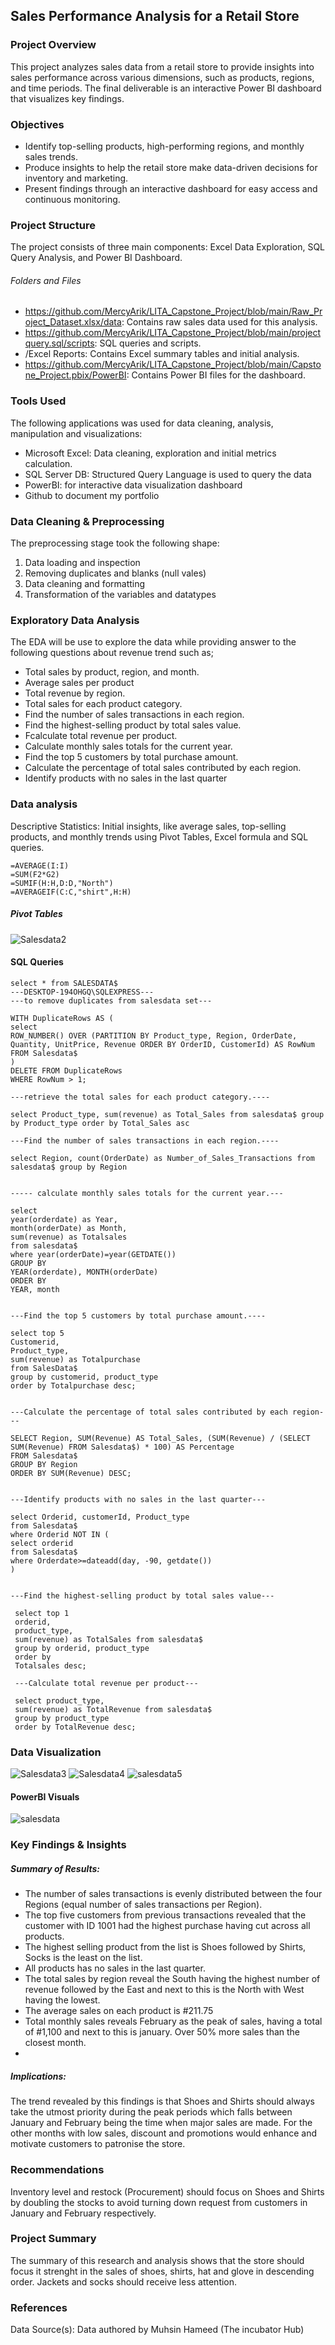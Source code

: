 ## Sales Performance Analysis for a Retail Store
### Project Overview
This project analyzes sales data from a retail store to provide insights into sales performance across various dimensions, such as products, regions, and time periods. The final deliverable is an interactive Power BI dashboard that visualizes key findings.
### Objectives
- Identify top-selling products, high-performing regions, and monthly sales trends.
- Produce insights to help the retail store make data-driven decisions for inventory and marketing.
- Present findings through an interactive dashboard for easy access and continuous monitoring.
### Project Structure
The project consists of three main components: Excel Data Exploration, SQL Query Analysis, and Power BI Dashboard.
###### Folders and Files
- https://github.com/MercyArik/LITA_Capstone_Project/blob/main/Raw_Project_Dataset.xlsx/data: Contains raw sales data used for this analysis.
- https://github.com/MercyArik/LITA_Capstone_Project/blob/main/projectquery.sql/scripts: SQL queries and scripts.
- /Excel Reports: Contains Excel summary tables and initial analysis.
- https://github.com/MercyArik/LITA_Capstone_Project/blob/main/Capstone_Project.pbix/PowerBI: Contains Power BI files for the dashboard.
### Tools Used
The following applications was used for data cleaning, analysis, manipulation and visualizations:
- Microsoft Excel: Data cleaning, exploration and initial metrics calculation.
- SQL Server DB: Structured Query Language is used to query the data
- PowerBI: for interactive data visualization dashboard
- Github to document my portfolio

### Data Cleaning & Preprocessing
The preprocessing stage took the following shape:
1. Data loading and inspection
2. Removing duplicates and blanks (null vales)
3. Data cleaning and formatting
4. Transformation of the variables and datatypes
### Exploratory Data Analysis 
The EDA will be use to explore the data while providing answer to the following questions about revenue trend such as;
- Total sales by product, region, and month.
- Average sales per product 
- Total revenue by region.
- Total sales for each product category.
- Find the number of sales transactions in each region.
- Find the highest-selling product by total sales value.
- Fcalculate total revenue per product.
- Calculate monthly sales totals for the current year.
- Find the top 5 customers by total purchase amount.
- Calculate the percentage of total sales contributed by each region.
- Identify products with no sales in the last quarter
### Data analysis
Descriptive Statistics: Initial insights, like average sales, top-selling products, and monthly trends using
Pivot Tables, Excel formula and SQL queries.
```Excel
=AVERAGE(I:I)
=SUM(F2*G2)
=SUMIF(H:H,D:D,"North")
=AVERAGEIF(C:C,"shirt",H:H)
```
##### Pivot Tables
![Salesdata2](https://github.com/user-attachments/assets/805c9e84-dc78-43de-b90a-123774b249c9)
#### SQL Queries
```
select * from SALESDATA$
---DESKTOP-194OHGQ\SQLEXPRESS---
---to remove duplicates from salesdata set---

WITH DuplicateRows AS (
select
ROW_NUMBER() OVER (PARTITION BY Product_type, Region, OrderDate, Quantity, UnitPrice, Revenue ORDER BY OrderID, CustomerId) AS RowNum
FROM Salesdata$
)
DELETE FROM DuplicateRows
WHERE RowNum > 1;

---retrieve the total sales for each product category.----

select Product_type, sum(revenue) as Total_Sales from salesdata$ group by Product_type order by Total_Sales asc

---Find the number of sales transactions in each region.----

select Region, count(OrderDate) as Number_of_Sales_Transactions from salesdata$ group by Region


----- calculate monthly sales totals for the current year.---

select 
year(orderdate) as Year,
month(orderDate) as Month,
sum(revenue) as Totalsales
from salesdata$
where year(orderDate)=year(GETDATE())
GROUP BY 
YEAR(orderdate), MONTH(orderDate)
ORDER BY
YEAR, month


---Find the top 5 customers by total purchase amount.----

select top 5
Customerid,
Product_type,
sum(revenue) as Totalpurchase
from SalesData$
group by customerid, product_type
order by Totalpurchase desc;


---Calculate the percentage of total sales contributed by each region---

SELECT Region, SUM(Revenue) AS Total_Sales, (SUM(Revenue) / (SELECT SUM(Revenue) FROM Salesdata$) * 100) AS Percentage
FROM Salesdata$
GROUP BY Region
ORDER BY SUM(Revenue) DESC;


---Identify products with no sales in the last quarter---

select Orderid, customerId, Product_type
from Salesdata$
where Orderid NOT IN (
select orderid
from Salesdata$
where Orderdate>=dateadd(day, -90, getdate())
)


---Find the highest-selling product by total sales value---

 select top 1
 orderid,
 product_type,
 sum(revenue) as TotalSales from salesdata$
 group by orderid, product_type
 order by
 Totalsales desc;

 ---Calculate total revenue per product---

 select product_type,
 sum(revenue) as TotalRevenue from salesdata$
 group by product_type
 order by TotalRevenue desc;
```
### Data Visualization
![Salesdata3](https://github.com/user-attachments/assets/c3d5b47e-e2cf-49cb-8d11-92f9a3c80c20)
![Salesdata4](https://github.com/user-attachments/assets/68229dce-702f-475d-8d3f-c645c69b845a)
![salesdata5](https://github.com/user-attachments/assets/1e13e631-4c23-46dd-87ba-64fb5199d7bc)
#### PowerBI Visuals
![salesdata](https://github.com/user-attachments/assets/1d2874ea-5171-4a99-8438-dbb2ab510897)
### Key Findings & Insights
##### Summary of Results: 
- The number of sales transactions is evenly distributed between the four Regions (equal number of sales transactions per Region).
- The top five customers from previous transactions revealed that the customer with ID 1001 had the highest purchase having cut across all products.
- The highest selling product from the list is Shoes followed by Shirts, Socks is the least on the list.
- All products has no sales in the last quarter.
- The total sales by region reveal the South having the highest number of revenue followed by the East and next to this is the North with West having the lowest.
- The average sales on each product is #211.75
- Total monthly sales reveals February as the peak of sales, having a total of #1,100 and next to this is january. Over 50% more sales than the closest month.
- 
##### Implications: 
The trend revealed by this findings is that Shoes and Shirts should always take the utmost priority during the peak periods which falls between January and February being the time when major sales are made. For the other months with low sales, discount and promotions would enhance and motivate customers to patronise the store.
### Recommendations
Inventory level and restock (Procurement) should focus on Shoes and Shirts by doubling the stocks to avoid turning down request from customers in January and February respectively. 
### Project Summary
The summary of this research and analysis shows that the store should focus it strenght in the sales of shoes, shirts, hat and glove in descending order. Jackets and socks should receive less attention.
### References
Data Source(s): Data authored by Muhsin Hameed (The incubator Hub)











  
